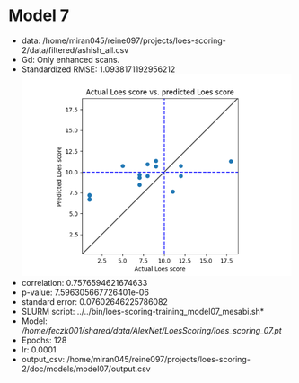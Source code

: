 # Model 7
* data: /home/miran045/reine097/projects/loes-scoring-2/data/filtered/ashish_all.csv
* Gd: Only enhanced scans.
* Standardized RMSE: 1.0938171192956212
![Model 7](./correlation.png "Model 7")
* correlation:    0.7576594621674633
* p-value:        7.596305667726401e-06
* standard error: 0.07602646225786082
* SLURM script: ../../bin/loes-scoring-training_model07_mesabi.sh*
* Model: */home/feczk001/shared/data/AlexNet/LoesScoring/loes_scoring_07.pt*
* Epochs: 128
* lr: 0.0001
* output_csv: /home/miran045/reine097/projects/loes-scoring-2/doc/models/model07/output.csv
